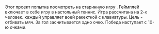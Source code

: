 Этот проект попытка  посмотреть на старинную игру .
Геймплей включает в себе игру в настольный теннис. 
Игра рассчитана на 2-х человек.
каждый управляет воей ракекткой с клавиатуры.
Цель - отбивать мяч.
За гол засчитывается одно очко.
Победа наступает с 10-ю очками. 
